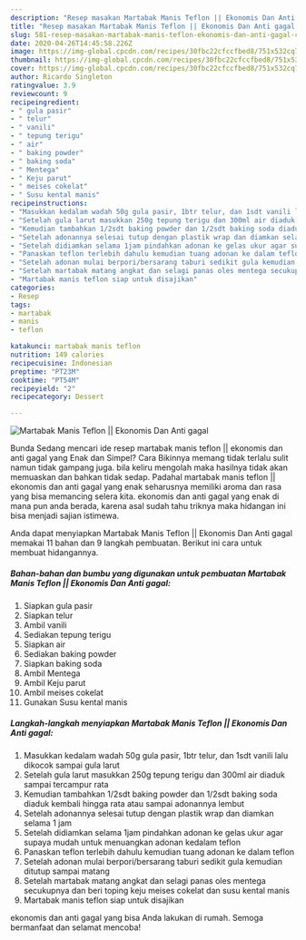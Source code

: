 ```yaml
---
description: "Resep masakan Martabak Manis Teflon || Ekonomis Dan Anti gagal | Cara Bikin Martabak Manis Teflon || Ekonomis Dan Anti gagal Yang Lezat Sekali"
title: "Resep masakan Martabak Manis Teflon || Ekonomis Dan Anti gagal | Cara Bikin Martabak Manis Teflon || Ekonomis Dan Anti gagal Yang Lezat Sekali"
slug: 581-resep-masakan-martabak-manis-teflon-ekonomis-dan-anti-gagal-cara-bikin-martabak-manis-teflon-ekonomis-dan-anti-gagal-yang-lezat-sekali
date: 2020-04-26T14:45:58.226Z
image: https://img-global.cpcdn.com/recipes/30fbc22cfccfbed8/751x532cq70/martabak-manis-teflon-ekonomis-dan-anti-gagal-foto-resep-utama.jpg
thumbnail: https://img-global.cpcdn.com/recipes/30fbc22cfccfbed8/751x532cq70/martabak-manis-teflon-ekonomis-dan-anti-gagal-foto-resep-utama.jpg
cover: https://img-global.cpcdn.com/recipes/30fbc22cfccfbed8/751x532cq70/martabak-manis-teflon-ekonomis-dan-anti-gagal-foto-resep-utama.jpg
author: Ricardo Singleton
ratingvalue: 3.9
reviewcount: 9
recipeingredient:
- " gula pasir"
- " telur"
- " vanili"
- " tepung terigu"
- " air"
- " baking powder"
- " baking soda"
- " Mentega"
- " Keju parut"
- " meises cokelat"
- " Susu kental manis"
recipeinstructions:
- "Masukkan kedalam wadah 50g gula pasir, 1btr telur, dan 1sdt vanili lalu dikocok sampai gula larut"
- "Setelah gula larut masukkan 250g tepung terigu dan 300ml air diaduk sampai tercampur rata"
- "Kemudian tambahkan 1/2sdt baking powder dan 1/2sdt baking soda diaduk kembali hingga rata atau sampai adonannya lembut"
- "Setelah adonannya selesai tutup dengan plastik wrap dan diamkan selama 1 jam"
- "Setelah didiamkan selama 1jam pindahkan adonan ke gelas ukur agar supaya mudah untuk menuangkan adonan kedalam teflon"
- "Panaskan teflon terlebih dahulu kemudian tuang adonan ke dalam teflon"
- "Setelah adonan mulai berpori/bersarang taburi sedikit gula kemudian ditutup sampai matang"
- "Setelah martabak matang angkat dan selagi panas oles mentega secukupnya dan beri toping keju meises cokelat dan susu kental manis"
- "Martabak manis teflon siap untuk disajikan"
categories:
- Resep
tags:
- martabak
- manis
- teflon

katakunci: martabak manis teflon 
nutrition: 149 calories
recipecuisine: Indonesian
preptime: "PT23M"
cooktime: "PT54M"
recipeyield: "2"
recipecategory: Dessert

---
```



![Martabak Manis Teflon || Ekonomis Dan Anti gagal](https://img-global.cpcdn.com/recipes/30fbc22cfccfbed8/751x532cq70/martabak-manis-teflon-ekonomis-dan-anti-gagal-foto-resep-utama.jpg)

Bunda Sedang mencari ide resep martabak manis teflon || ekonomis dan anti gagal yang Enak dan Simpel? Cara Bikinnya memang tidak terlalu sulit namun tidak gampang juga. bila keliru mengolah maka hasilnya tidak akan memuaskan dan bahkan tidak sedap. Padahal martabak manis teflon || ekonomis dan anti gagal yang enak seharusnya memiliki aroma dan rasa yang bisa memancing selera kita.
 ekonomis dan anti gagal yang enak di mana pun anda berada, karena asal sudah tahu triknya maka hidangan ini bisa menjadi sajian istimewa.




 Anda dapat menyiapkan Martabak Manis Teflon || Ekonomis Dan Anti gagal memakai 11 bahan dan 9 langkah pembuatan. Berikut ini cara untuk membuat hidangannya.

<!--inarticleads1-->

##### Bahan-bahan dan bumbu yang digunakan untuk pembuatan Martabak Manis Teflon || Ekonomis Dan Anti gagal:

1. Siapkan  gula pasir
1. Siapkan  telur
1. Ambil  vanili
1. Sediakan  tepung terigu
1. Siapkan  air
1. Sediakan  baking powder
1. Siapkan  baking soda
1. Ambil  Mentega
1. Ambil  Keju parut
1. Ambil  meises cokelat
1. Gunakan  Susu kental manis




<!--inarticleads2-->

##### Langkah-langkah menyiapkan Martabak Manis Teflon || Ekonomis Dan Anti gagal:

1. Masukkan kedalam wadah 50g gula pasir, 1btr telur, dan 1sdt vanili lalu dikocok sampai gula larut
1. Setelah gula larut masukkan 250g tepung terigu dan 300ml air diaduk sampai tercampur rata
1. Kemudian tambahkan 1/2sdt baking powder dan 1/2sdt baking soda diaduk kembali hingga rata atau sampai adonannya lembut
1. Setelah adonannya selesai tutup dengan plastik wrap dan diamkan selama 1 jam
1. Setelah didiamkan selama 1jam pindahkan adonan ke gelas ukur agar supaya mudah untuk menuangkan adonan kedalam teflon
1. Panaskan teflon terlebih dahulu kemudian tuang adonan ke dalam teflon
1. Setelah adonan mulai berpori/bersarang taburi sedikit gula kemudian ditutup sampai matang
1. Setelah martabak matang angkat dan selagi panas oles mentega secukupnya dan beri toping keju meises cokelat dan susu kental manis
1. Martabak manis teflon siap untuk disajikan




 ekonomis dan anti gagal yang bisa Anda lakukan di rumah. Semoga bermanfaat dan selamat mencoba!
